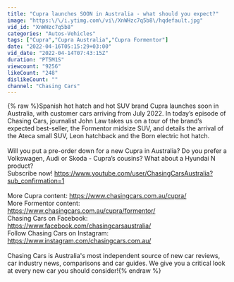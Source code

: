 ```yaml
---
title: "Cupra launches SOON in Australia - what should you expect?"
image: "https:\/\/i.ytimg.com\/vi\/XnWHzc7q5b8\/hqdefault.jpg"
vid_id: "XnWHzc7q5b8"
categories: "Autos-Vehicles"
tags: ["Cupra","Cupra Australia","Cupra Formentor"]
date: "2022-04-16T05:15:29+03:00"
vid_date: "2022-04-14T07:43:15Z"
duration: "PT5M1S"
viewcount: "9256"
likeCount: "248"
dislikeCount: ""
channel: "Chasing Cars"
---
```

{% raw %}Spanish hot hatch and hot SUV brand Cupra launches soon in Australia, with customer cars arriving from July 2022. In today’s episode of Chasing Cars, journalist John Law takes us on a tour of the brand’s expected best-seller, the Formentor midsize SUV, and details the arrival of the Ateca small SUV, Leon hatchback and the Born electric hot hatch.<br /><br />Will you put a pre-order down for a new Cupra in Australia? Do you prefer a Volkswagen, Audi or Skoda - Cupra’s cousins? What about a Hyundai N product?<br />Subscribe now! <a rel="nofollow" target="blank" href="https://www.youtube.com/user/ChasingCarsAustralia?sub_confirmation=1">https://www.youtube.com/user/ChasingCarsAustralia?sub_confirmation=1</a><br /><br />More Cupra content: <a rel="nofollow" target="blank" href="https://www.chasingcars.com.au/cupra/">https://www.chasingcars.com.au/cupra/</a><br />More Formentor content: <a rel="nofollow" target="blank" href="https://www.chasingcars.com.au/cupra/formentor/">https://www.chasingcars.com.au/cupra/formentor/</a> <br />Chasing Cars on Facebook: <a rel="nofollow" target="blank" href="https://www.facebook.com/chasingcarsaustralia/">https://www.facebook.com/chasingcarsaustralia/</a> <br />Follow Chasing Cars on Instagram: <a rel="nofollow" target="blank" href="https://www.instagram.com/chasingcars.com.au/">https://www.instagram.com/chasingcars.com.au/</a> <br /><br />Chasing Cars is Australia's most independent source of new car reviews, car industry news, comparisons and car guides. We give you a critical look at every new car you should consider!{% endraw %}
